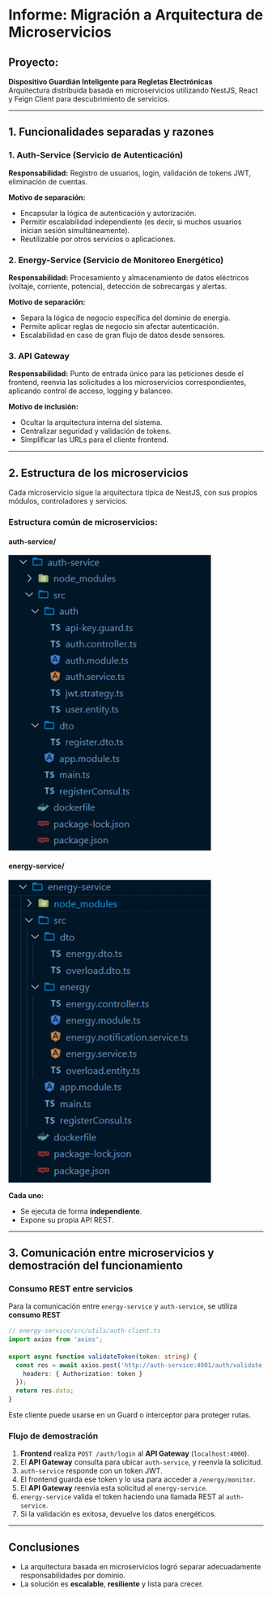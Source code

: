 
# Informe: Migración a Arquitectura de Microservicios

## Proyecto:  
**Dispositivo Guardián Inteligente para Regletas Electrónicas**  
Arquitectura distribuida basada en microservicios utilizando NestJS, React y Feign Client para descubrimiento de servicios.

---

## 1. Funcionalidades separadas y razones

### 1. Auth-Service (Servicio de Autenticación)
**Responsabilidad:** Registro de usuarios, login, validación de tokens JWT, eliminación de cuentas.

**Motivo de separación:**
- Encapsular la lógica de autenticación y autorización.
- Permitir escalabilidad independiente (es decir, si muchos usuarios inician sesión simultáneamente).
- Reutilizable por otros servicios o aplicaciones.

### 2. Energy-Service (Servicio de Monitoreo Energético)
**Responsabilidad:** Procesamiento y almacenamiento de datos eléctricos (voltaje, corriente, potencia), detección de sobrecargas y alertas.

**Motivo de separación:**
- Separa la lógica de negocio específica del dominio de energía.
- Permite aplicar reglas de negocio sin afectar autenticación.
- Escalabilidad en caso de gran flujo de datos desde sensores.

### 3. API Gateway
**Responsabilidad:** Punto de entrada único para las peticiones desde el frontend, reenvía las solicitudes a los microservicios correspondientes, aplicando control de acceso, logging y balanceo.

**Motivo de inclusión:**
- Ocultar la arquitectura interna del sistema.
- Centralizar seguridad y validación de tokens.
- Simplificar las URLs para el cliente frontend.

---

## 2. Estructura de los microservicios

Cada microservicio sigue la arquitectura típica de NestJS, con sus propios módulos, controladores y servicios.

### Estructura común de microservicios:

#### auth-service/

<img src="./img/2.png" width="400">

#### energy-service/

<img src="./img/1.png" width="400">

**Cada uno:**
- Se ejecuta de forma **independiente**.
- Expone su propia API REST.

---

## 3. Comunicación entre microservicios y demostración del funcionamiento

### Consumo REST entre servicios

Para la comunicación entre `energy-service` y `auth-service`, se utiliza **consumo REST**

```ts
// energy-service/src/utils/auth-client.ts
import axios from 'axios';

export async function validateToken(token: string) {
  const res = await axios.post('http://auth-service:4001/auth/validate', {}, {
    headers: { Authorization: token }
  });
  return res.data;
}
```

Este cliente puede usarse en un Guard o interceptor para proteger rutas.

### Flujo de demostración

1. **Frontend** realiza `POST /auth/login` al **API Gateway** (`localhost:4000`).
2. El **API Gateway** consulta para ubicar `auth-service`, y reenvía la solicitud.
3. `auth-service` responde con un token JWT.
4. El frontend guarda ese token y lo usa para acceder a `/energy/monitor`.
5. El **API Gateway** reenvía esta solicitud al `energy-service`.
6. `energy-service` valida el token haciendo una llamada REST al `auth-service`.
7. Si la validación es exitosa, devuelve los datos energéticos.

---

## Conclusiones

- La arquitectura basada en microservicios logró separar adecuadamente responsabilidades por dominio.
- La solución es **escalable**, **resiliente** y lista para crecer.

